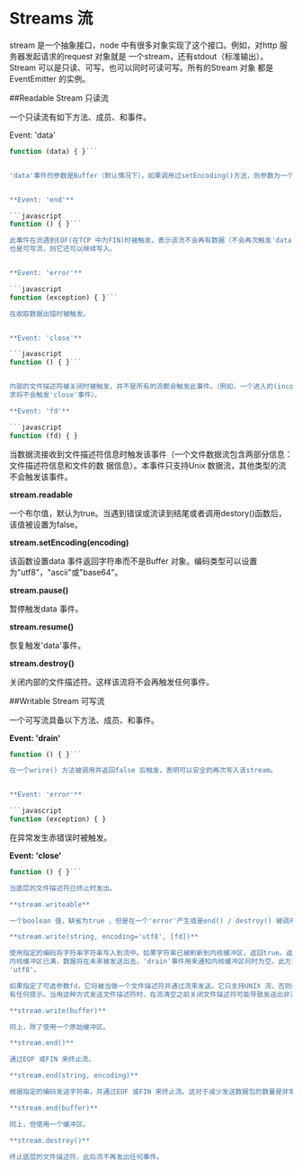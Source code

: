 # Streams 流
stream 是一个抽象接口，node 中有很多对象实现了这个接口。例如，对http 服务器发起请求的request 对象就是
一个stream，还有stdout（标准输出）。Stream 可以是只读、可写，也可以同时可读可写。所有的Stream 对象
都是EventEmitter 的实例。


##Readable Stream 只读流

一个只读流有如下方法、成员、和事件。


Event: 'data'

```javascript
function (data) { }```


'data'事件的参数是Buffer（默认情况下），如果调用过setEncoding()方法，则参数为一个字符串。


**Event: 'end'**

```javascript
function () { }```

此事件在流遇到EOF(在TCP 中为FIN)时被触发，表示该流不会再有数据（不会再次触发'data'事件）。如果该流
也是可写流，则它还可以继续写入。


**Event: 'error'**

```javascript
function (exception) { }```

在收取数据出错时被触发。


**Event: 'close'**

```javascript
function () { }```


内部的文件描述符被关闭时被触发，并不是所有的流都会触发此事件。（例如，一个进入的(incoming)HTTP 请
求将不会触发'close'事件）。

**Event: 'fd'**

```javascript
function (fd) { }
```


当数据流接收到文件描述符信息时触发该事件（一个文件数据流包含两部分信息：文件描述符信息和文件的数
据信息）。本事件只支持Unix 数据流，其他类型的流不会触发该事件。

**stream.readable**

一个布尔值，默认为true。当遇到错误或流读到结尾或者调用destory()函数后，该值被设置为false。

**stream.setEncoding(encoding)**

该函数设置data 事件返回字符串而不是Buffer 对象。编码类型可以设置为"utf8"，"ascii"或"base64"。

**stream.pause()**

暂停触发data 事件。

**stream.resume()**


恢复触发'data'事件。

**stream.destroy()**

关闭内部的文件描述符。这样该流将不会再触发任何事件。

##Writable Stream 可写流

一个可写流具备以下方法、成员、和事件。

**Event: 'drain'**

```javascript
function () { }```

在一个wrire() 方法被调用并返回false 后触发，表明可以安全的再次写入该stream。


**Event: 'error'**

```javascript
function (exception) { }
```

在异常发生赤错误时被触发。

**Event: 'close'**

```javascript
function () { }```

当底层的文件描述符已终止时发出。

**stream.writeable**

一个boolean 值，缺省为true ，但是在一个'error'产生或是end() / destroy() 被调用后，会变为false 。

**stream.write(string, encoding='utf8', [fd])**

使用指定的编码将字符串字符串写入到流中。如果字符串已被刷新到内核缓冲区，返回true。返回false 则表明
内核缓冲区已满，数据将在未来被发送出去。'drain'事件用来通知内核缓冲区何时为空。此方法的默认编码为
'utf8'。

如果指定了可选参数fd，它将被当做一个文件描述符并通过流来发送。它只支持UNIX 流，否则会被忽略且没
有任何提示。当用这种方式发送文件描述符时，在流清空之前关闭文件描述符可能导致发送出非法的描述符。

**stream.write(buffer)**

同上，除了使用一个原始缓冲区。

**stream.end()**

通过EOF 或FIN 来终止流。

**stream.end(string, encoding)**

根据指定的编码发送字符串，并通过EOF 或FIN 来终止流。这对于减少发送数据包的数量是非常有用的。

**stream.end(buffer)**

同上，但使用一个缓冲区。

**stream.destroy()**

终止底层的文件描述符，此后流不再发出任何事件。
